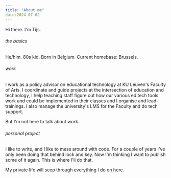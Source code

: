 ```yaml
---
title: "About me"
date:2024-07-02
---
```


Hi there. I'm Tijs.

###### the basics
He/him. 80s kid. Born in Belgium. Current homebase: Brussels.

###### work
I work as a policy advisor on educational technology at KU Leuven's Faculty of Arts. I coordinate and guide projects at the intersection of education and technology, I help teaching staff figure out how our various ed tech tools work and could be implemented in their classes and I organise and lead trainings. I also manage the university's LMS for the Faculty and do tech support.

But I'm not here to talk about work. 

###### personal project
I like to write, and I like to mess around with code. For a couple of years I've only been doing that behind lock and key. Now I'm thinking I want to publish some of it again. This is where I'll do that.

My private life will seep through everything I do on here.